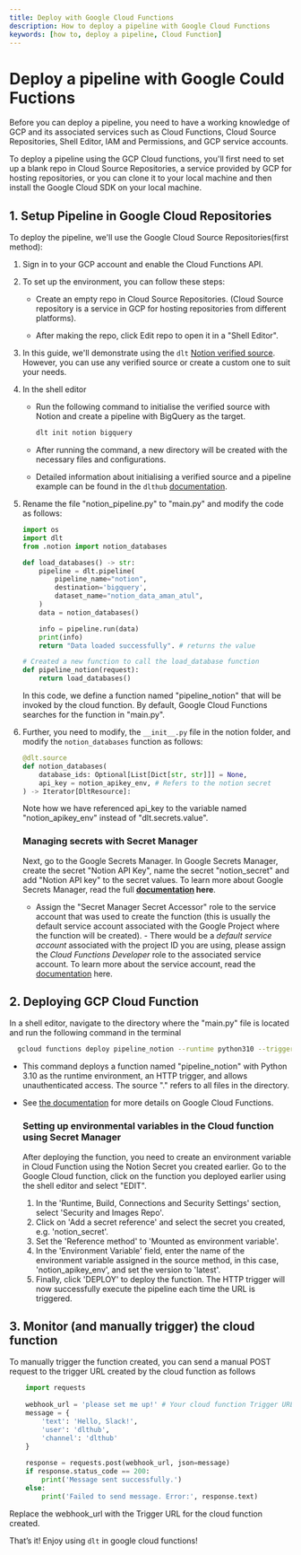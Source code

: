 ```yaml
---
title: Deploy with Google Cloud Functions
description: How to deploy a pipeline with Google Cloud Functions
keywords: [how to, deploy a pipeline, Cloud Function]
---
```


# Deploy a pipeline with Google Could Fuctions

Before you can deploy a pipeline, you need to have a working knowledge of GCP and its associated services such as Cloud Functions, Cloud Source Repositories, Shell Editor, IAM and Permissions, and GCP service accounts. 

To deploy a pipeline using the GCP Cloud functions, you'll first need to set up a blank repo in Cloud Source Repositories, a service provided by GCP for hosting repositories, or you can clone it to your local machine and then install the Google Cloud SDK on your local machine.

## 1. Setup Pipeline in Google Cloud Repositories
To deploy the pipeline, we'll use the Google Cloud Source Repositories(first method):

1. Sign in to your GCP account and enable the Cloud Functions API.
2. To set up the environment, you can follow these steps:
    - Create an empty repo in Cloud Source Repositories.
      (Cloud Source repository is a service in GCP for hosting repositories from different platforms).
        
    - After making the repo, click Edit repo to open it in a "Shell Editor".
3. In this guide, we'll demonstrate using the `dlt` [Notion verified source](https://dlthub.com/docs/dlt-ecosystem/verified-sources/notion). However, you can use any verified source or create a custom one to suit your needs.
4. In the shell editor
    - Run the following command to initialise the verified source with Notion and create a pipeline with BigQuery as the target.
    
      ```bash
      dlt init notion bigquery
      ```
    
    - After running the command, a new directory will be created with the necessary files and configurations.
    - Detailed information about initialising a verified source and a pipeline example can be found in the `dlthub` [documentation](https://dlthub.com/docs/dlt-ecosystem/verified-sources/notion).
5. Rename the file "notion_pipeline.py" to "main.py" and modify the code as follows:
    
    ```python
    import os
    import dlt
    from .notion import notion_databases
    
    def load_databases() -> str:
        pipeline = dlt.pipeline(
            pipeline_name="notion",
            destination='bigquery',
            dataset_name="notion_data_aman_atul",
        )
        data = notion_databases()
    
        info = pipeline.run(data)
        print(info)
        return "Data loaded successfully". # returns the value
    
    # Created a new function to call the load_database function 
    def pipeline_notion(request):
        return load_databases()
    ```
    In this code, we define a function named "pipeline_notion" that will be invoked by the cloud function. By default, Google Cloud Functions searches for the function in "main.py".

6. Further, you need to modify,  the `__init__.py` file in the notion folder, and modify the `notion_databases` function as follows:
    
    ```python
    @dlt.source
    def notion_databases(
        database_ids: Optional[List[Dict[str, str]]] = None,
        api_key = notion_apikey_env, # Refers to the notion secret
    ) -> Iterator[DltResource]:
    ```
    
    Note how we have referenced api_key to the variable named "notion_apikey_env" instead of "dlt.secrets.value".
    ### Managing secrets with Secret Manager
     Next, go to the Google Secrets Manager. In Google Secrets Manager, create the secret "Notion API Key", name the secret "notion_secret" and add "Notion API key" to the secret values. To learn more about Google Secrets Manager, read the full **[documentation](https://cloud.google.com/secret-manager/docs/create-secret-quickstart) here**.
    
      - Assign the "Secret Manager Secret Accessor" role to the service account that was used to create the function (this is usually the default service account associated with the Google Project where the function will be created).
       - There would be a *default* *service account* associated with the project ID you are using, please assign the *Cloud Functions Developer* role to the associated service account. To learn more about the service account, read the [documentation](https://cloud.google.com/iam/docs/service-account-overview) here.

## 2. Deploying GCP Cloud Function
In a shell editor, navigate to the directory where the "main.py" file is located and run the following command in the terminal
```bash
  gcloud functions deploy pipeline_notion --runtime python310 --trigger-http --allow-unauthenticated --source .
```
        
- This command deploys a function named "pipeline_notion" with Python 3.10 as the runtime environment, an HTTP trigger, and allows unauthenticated access. The source "." refers to all files in the directory.
- See [the documentation](https://cloud.google.com/functions/docs) for more details on Google Cloud Functions.
  
  ### Setting up environmental variables in the Cloud function using Secret Manager
  
  After deploying the function, you need to create an environment variable in Cloud Function using the Notion Secret you created earlier.
  Go to the Google Cloud function, click on the function you deployed earlier using the shell editor and select "EDIT".
   1. In the 'Runtime, Build, Connections and Security Settings' section, select 'Security and Images Repo'.
   2. Click on 'Add a secret reference' and select the secret you created, e.g. 'notion_secret'.
   3. Set the 'Reference method' to 'Mounted as environment variable'.
   4. In the 'Environment Variable' field, enter the name of the environment variable assigned in the source method, in this case,    'notion_apikey_env', and set the version to 'latest'.
   5. Finally, click 'DEPLOY' to deploy the function. The HTTP trigger will now successfully execute the pipeline each time the URL is  triggered.


## 3. Monitor (and manually trigger) the cloud function
To manually trigger the function created, you can send a manual POST request to the trigger URL created by the cloud function as follows
```python
    import requests
    
    webhook_url = 'please set me up!' # Your cloud function Trigger URL
    message = {
        'text': 'Hello, Slack!',
        'user': 'dlthub',
        'channel': 'dlthub'
    }
    
    response = requests.post(webhook_url, json=message)
    if response.status_code == 200:
        print('Message sent successfully.')
    else:
        print('Failed to send message. Error:', response.text)
```
    
Replace the webhook_url with the Trigger URL for the cloud function created. 
    
That’s it! Enjoy using `dlt` in google cloud functions!
